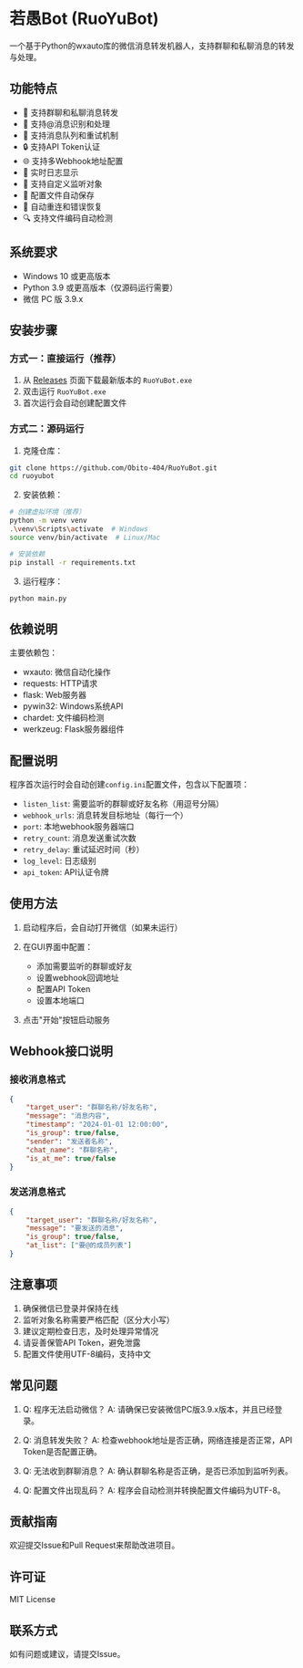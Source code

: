 # 若愚Bot (RuoYuBot)

一个基于Python的wxauto库的微信消息转发机器人，支持群聊和私聊消息的转发与处理。

## 功能特点

- 🚀 支持群聊和私聊消息转发
- 🔔 支持@消息识别和处理
- 🔄 支持消息队列和重试机制
- 🔒 支持API Token认证
- 🌐 支持多Webhook地址配置
- 📝 实时日志显示
- 🎯 支持自定义监听对象
- 💾 配置文件自动保存
- 🔄 自动重连和错误恢复
- 🔍 支持文件编码自动检测

## 系统要求

- Windows 10 或更高版本
- Python 3.9 或更高版本（仅源码运行需要）
- 微信 PC 版 3.9.x

## 安装步骤

### 方式一：直接运行（推荐）

1. 从 [Releases](https://github.com/Obito-404/RuoYuBot/releases) 页面下载最新版本的 `RuoYuBot.exe`
2. 双击运行 `RuoYuBot.exe`
3. 首次运行会自动创建配置文件

### 方式二：源码运行

1. 克隆仓库：
```bash
git clone https://github.com/Obito-404/RuoYuBot.git
cd ruoyubot
```

2. 安装依赖：
```bash
# 创建虚拟环境（推荐）
python -m venv venv
.\venv\Scripts\activate  # Windows
source venv/bin/activate  # Linux/Mac

# 安装依赖
pip install -r requirements.txt
```

3. 运行程序：
```bash
python main.py
```

## 依赖说明

主要依赖包：
- wxauto: 微信自动化操作
- requests: HTTP请求
- flask: Web服务器
- pywin32: Windows系统API
- chardet: 文件编码检测
- werkzeug: Flask服务器组件

## 配置说明

程序首次运行时会自动创建`config.ini`配置文件，包含以下配置项：

- `listen_list`: 需要监听的群聊或好友名称（用逗号分隔）
- `webhook_urls`: 消息转发目标地址（每行一个）
- `port`: 本地webhook服务器端口
- `retry_count`: 消息发送重试次数
- `retry_delay`: 重试延迟时间（秒）
- `log_level`: 日志级别
- `api_token`: API认证令牌

## 使用方法

1. 启动程序后，会自动打开微信（如果未运行）
2. 在GUI界面中配置：
   - 添加需要监听的群聊或好友
   - 设置webhook回调地址
   - 配置API Token
   - 设置本地端口

3. 点击"开始"按钮启动服务

## Webhook接口说明

### 接收消息格式

```json
{
    "target_user": "群聊名称/好友名称",
    "message": "消息内容",
    "timestamp": "2024-01-01 12:00:00",
    "is_group": true/false,
    "sender": "发送者名称",
    "chat_name": "群聊名称",
    "is_at_me": true/false
}
```

### 发送消息格式

```json
{
    "target_user": "群聊名称/好友名称",
    "message": "要发送的消息",
    "is_group": true/false,
    "at_list": ["要@的成员列表"]
}
```

## 注意事项

1. 确保微信已登录并保持在线
2. 监听对象名称需要严格匹配（区分大小写）
3. 建议定期检查日志，及时处理异常情况
4. 请妥善保管API Token，避免泄露
5. 配置文件使用UTF-8编码，支持中文

## 常见问题

1. Q: 程序无法启动微信？
   A: 请确保已安装微信PC版3.9.x版本，并且已经登录。

2. Q: 消息转发失败？
   A: 检查webhook地址是否正确，网络连接是否正常，API Token是否配置正确。

3. Q: 无法收到群聊消息？
   A: 确认群聊名称是否正确，是否已添加到监听列表。

4. Q: 配置文件出现乱码？
   A: 程序会自动检测并转换配置文件编码为UTF-8。

## 贡献指南

欢迎提交Issue和Pull Request来帮助改进项目。

## 许可证

MIT License

## 联系方式

如有问题或建议，请提交Issue。 
